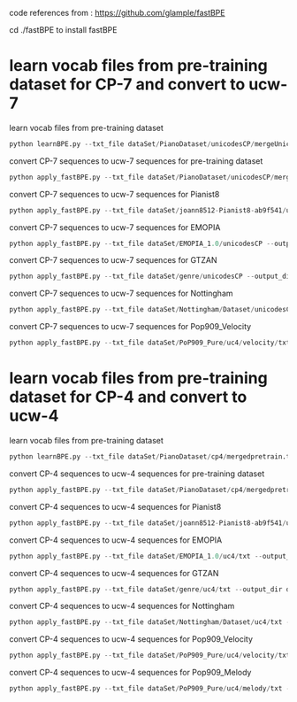 code references from : https://github.com/glample/fastBPE

cd ./fastBPE to install fastBPE


# learn vocab files from pre-training dataset for CP-7 and convert to ucw-7
learn vocab files from pre-training dataset
```python
python learnBPE.py --txt_file dataSet/PianoDataset/unicodesCP/mergeUnicodeFilePiano.txt --outputCodes_file dataSet/PianoDataset/unicodesCP/codes_1000_Piano --vocab_size 1000
```
convert CP-7 sequences to  ucw-7 sequences for pre-training dataset
```python
python apply_fastBPE.py --txt_file dataSet/PianoDataset/unicodesCP/mergeUnicodeFilePiano.txt  --output_dir dataSet/PianoDataset/subUnicodesCP --codes_file dataSet/PianoDataset/unicodesCP/codes_1000_Piano
```

convert CP-7 sequences to ucw-7 sequences for Pianist8
```python
python apply_fastBPE.py --txt_file dataSet/joann8512-Pianist8-ab9f541/unicodesCP --output_dir dataSet/joann8512-Pianist8-ab9f541/subUnicodesCP --codes_file dataSet/PianoDataset/cp4/codes_1000_Piano
```
convert CP-7 sequences to ucw-7 sequences for EMOPIA
```python
python apply_fastBPE.py --txt_file dataSet/EMOPIA_1.0/unicodesCP --output_dir dataSet/EMOPIA_1.0/subUnicodesCP --codes_file dataSet/PianoDataset/cp4/codes_1000_Piano
```
convert CP-7 sequences to ucw-7 sequences for GTZAN
```python
python apply_fastBPE.py --txt_file dataSet/genre/unicodesCP --output_dir dataSet/genre/subUnicodesCP --codes_file dataSet/PianoDataset/cp4/codes_1000_Piano
```
convert CP-7 sequences to ucw-7 sequences for Nottingham
```python
python apply_fastBPE.py --txt_file dataSet/Nottingham/Dataset/unicodesCP --output_dir  dataSet/Nottingham/Dataset/subUnicodesCP --codes_file dataSet/PianoDataset/cp4/codes_1000_Piano
```
convert CP-7 sequences to ucw-7 sequences for Pop909_Velocity
```python
python apply_fastBPE.py --txt_file dataSet/PoP909_Pure/uc4/velocity/txt --output_dir dataSet/PoP909/uc4/velocity/subtxt --codes_file dataSet/PianoDataset/cp4/codes_1000_Piano
```

# learn vocab files from pre-training dataset for CP-4 and convert to ucw-4
learn vocab files from pre-training dataset
```python
python learnBPE.py --txt_file dataSet/PianoDataset/cp4/mergedpretrain.txt --outputCodes_file dataSet/PianoDataset/cp4/codes_1000_Piano --vocab_size 800
```
convert CP-4 sequences to ucw-4 sequences for pre-training dataset
```python
python apply_fastBPE.py --txt_file dataSet/PianoDataset/cp4/mergedpretrain.txt --output_dir dataSet/PianoDataset/cp4/mergeUnicodeFilePianoBped.txt --codes_file dataSet/PianoDataset/cp4/codes_1000_Piano
```
convert CP-4 sequences to ucw-4 sequences for Pianist8
```python
python apply_fastBPE.py --txt_file dataSet/joann8512-Pianist8-ab9f541/uc4/txt --output_dir dataSet/joann8512-Pianist8-ab9f541/uc4/subtxt --codes_file dataSet/PianoDataset/cp4/codes_1000_Piano
```
convert CP-4 sequences to ucw-4 sequences for EMOPIA
```python
python apply_fastBPE.py --txt_file dataSet/EMOPIA_1.0/uc4/txt --output_dir dataSet/EMOPIA_1.0/uc4/subtxt --codes_file dataSet/PianoDataset/cp4/codes_1000_Piano
```
convert CP-4 sequences to ucw-4 sequences for GTZAN
```python
python apply_fastBPE.py --txt_file dataSet/genre/uc4/txt --output_dir dataSet/genre/uc4/subtxt --codes_file dataSet/PianoDataset/cp4/codes_1000_Piano
```
convert CP-4 sequences to ucw-4 sequences for Nottingham
```python
python apply_fastBPE.py --txt_file dataSet/Nottingham/Dataset/uc4/txt --output_dir  dataSet/Nottingham/Dataset/uc4/subtxt --codes_file dataSet/PianoDataset/cp4/codes_1000_Piano
```
convert CP-4 sequences to ucw-4 sequences for Pop909_Velocity
```python
python apply_fastBPE.py --txt_file dataSet/PoP909_Pure/uc4/velocity/txt --output_dir dataSet/PoP909/uc4/velocity/subtxt --codes_file dataSet/PianoDataset/cp4/codes_1000_Piano
```
convert CP-4 sequences to ucw-4 sequences for Pop909_Melody
```python
python apply_fastBPE.py --txt_file dataSet/PoP909_Pure/uc4/melody/txt --output_dir dataSet/PoP909/uc4/melody/subtxt --codes_file dataSet/PianoDataset/cp4/codes_1000_Piano
```

